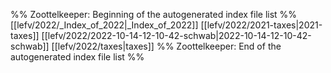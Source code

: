 %% Zoottelkeeper: Beginning of the autogenerated index file list  %%
 [[lefv/2022/_Index_of_2022|_Index_of_2022]]
 [[lefv/2022/2021-taxes|2021-taxes]]
 [[lefv/2022/2022-10-14-12-10-42-schwab|2022-10-14-12-10-42-schwab]]
 [[lefv/2022/taxes|taxes]]
%% Zoottelkeeper: End of the autogenerated index file list  %%
